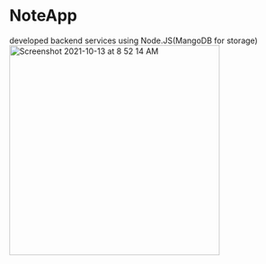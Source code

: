 # NoteApp

developed backend services using Node.JS(MangoDB for storage)
<img width="374" alt="Screenshot 2021-10-13 at 8 52 14 AM" src="https://user-images.githubusercontent.com/93616134/141234151-d7e159b6-5a55-497c-9df9-598262f78548.png">
